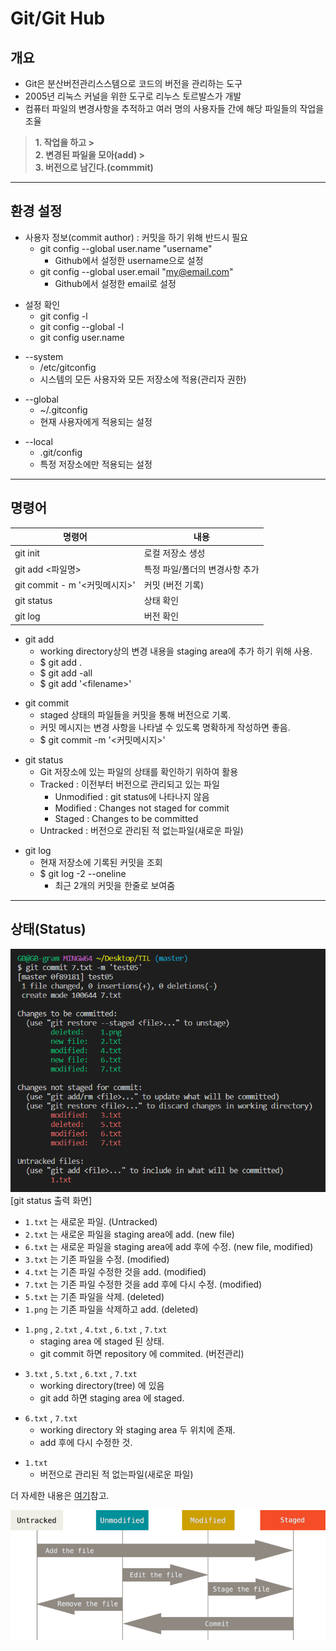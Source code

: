 # Git/Git Hub
## 개요
* Git은 분산버전관리스스템으로 코드의 버전을 관리하는 도구  
* 2005년 리눅스 커널을 위한 도구로 리누스 토르발스가 개발  
* 컴퓨터 파일의 변경사항을 추적하고 여러 명의 사용자들 간에 해당 파일들의 작업을 조율

> **1. 작업을 하고 >**  
> **2. 변경된 파일을 모아(add) >**  
> **3. 버전으로 남긴다.(commmit)**  

---
## 환경 설정
* 사용자 정보(commit author) : 커밋을 하기 위해 반드시 필요
  * git config --global user.name "username"
    * Github에서 설정한 username으로 설정
  * git config --global user.email "my@email.com"
    * Github에서 설정한 email로 설정

- 설정 확인
  * git config -l
  * git config --global -l
  * git config user.name

* --system
  * /etc/gitconfig
  * 시스템의 모든 사용자와 모든 저장소에 적용(관리자 권한)

- --global
  * ~/.gitconfig
  * 현재 사용자에게 적용되는 설정

* --local
  * .git/config
  * 특정 저장소에만 적용되는 설정

---

## 명령어


| 명령어 | 내용 |
|---|---|
| git init | 로컬 저장소 생성 |
| git add <파일명> | 특정 파일/폴더의 변경사항 추가 |
| git commit - m '<커밋메시지>' | 커밋 (버전 기록) |
| git status | 상태 확인 |
| git log | 버전 확인 |

* git add
  * working directory상의 변경 내용을 staging area에 추가 하기 위해 사용.
  * $ git add .
  * $ git add -all
  * $ git add '\<filename\>'

- git commit
  * staged 상태의 파일들을 커밋을 통해 버전으로 기록.
  * 커밋 메시지는 변경 사항을 나타낼 수 있도록 명확하게 작성하면 좋음.
  * $ git commit -m '<커밋메시지>'

* git status
  * Git 저장소에 있는 파일의 상태를 확인하기 위하여 활용
  * Tracked : 이전부터 버전으로 관리되고 있는 파일
    * Unmodified : git status에 나타나지 않음
    * Modified : Changes not staged for commit
    * Staged : Changes to be committed
  * Untracked : 버전으로 관리된 적 없는파일(새로운 파일)

- git log
  * 현재 저장소에 기록된 커밋을 조회
  * $ git log -2 --oneline
    * 최근 2개의 커밋을 한줄로 보여줌

---

## 상태(Status)

![status](./image/status.png)[git status 출력 화면]

* `1.txt` 는 새로운 파일. (Untracked)
* `2.txt` 는 새로운 파일을 staging area에 add. (new file)
* `6.txt` 는 새로운 파일을 staging area에 add 후에 수정. (new file, modified)
* `3.txt` 는 기존 파일을 수정. (modified)
* `4.txt` 는 기존 파일 수정한 것을 add. (modified)
* `7.txt` 는 기존 파일 수정한 것을 add 후에 다시 수정. (modified)
* `5.txt` 는 기존 파일을 삭제. (deleted)
* `1.png` 는 기존 파일을 삭제하고 add. (deleted)

- `1.png` , `2.txt` , `4.txt` , `6.txt` , `7.txt`
  - staging area 에 staged 된 상태.
  - git commit 하면 repository 에 commited. (버전관리)
* `3.txt` , `5.txt` , `6.txt` , `7.txt` 
  * working directory(tree) 에 있음
  * git add 하면 staging area 에 staged.
- `6.txt` , `7.txt`
  - working directory 와 staging area 두 위치에 존재.
  - add 후에 다시 수정한 것.
* `1.txt`
  * 버전으로 관리된 적 없는파일(새로운 파일)

더 자세한 내용은 [여기](https://search.naver.com/search.naver?sm%3Dtab_hty.top%26where%3Dnexearch%26query%3Dstaged%26oquery%3Dstaging%2Barea%26tqi%3DhIrFVdprvxZssMQ7HQsssssssa4-199023)참고.

![lifecycle](./image/lifecycle.png)